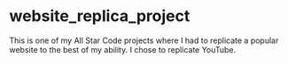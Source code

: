 # website_replica_project
This is one of my All Star Code projects where I had to replicate a popular website to the best of my ability. I chose to replicate YouTube.
